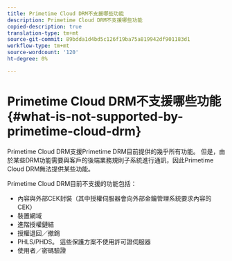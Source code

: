 ```yaml
---
title: Primetime Cloud DRM不支援哪些功能
description: Primetime Cloud DRM不支援哪些功能
copied-description: true
translation-type: tm+mt
source-git-commit: 89bdda1d4bd5c126f19ba75a819942df901183d1
workflow-type: tm+mt
source-wordcount: '120'
ht-degree: 0%

---
```



# Primetime Cloud DRM不支援哪些功能{#what-is-not-supported-by-primetime-cloud-drm}

Primetime Cloud DRM支援Primetime DRM目前提供的幾乎所有功能。 但是，由於某些DRM功能需要與客戶的後端業務規則子系統進行通訊，因此Primetime Cloud DRM無法提供某些功能。

Primetime Cloud DRM目前不支援的功能包括：

* 內容與外部CEK封裝（其中授權伺服器會向外部金鑰管理系統要求內容的CEK）
* 裝置網域
* 進階授權鏈結
* 授權退回／撤銷
* PHLS/PHDS。 這些保護方案不使用許可證伺服器
* 使用者／密碼驗證

